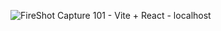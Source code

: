 ![FireShot Capture 101 - Vite + React - localhost](https://github.com/user-attachments/assets/c828b9ea-f671-4dcb-a8a6-b92f8c83272e)
